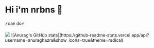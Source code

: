 # Hi i'm nrbns 👋

⚡can do⚡

<img src="http://www.w3.org/2000/svg/HTML5-#E34F26?style=flat-square&logo=html&logoColor=white"/>
![Anurag's GitHub stats](https://github-readme-stats.vercel.app/api?username=anuraghazra&show_icons=true&theme=radical)

<!--
**nrbns357/nrbns357** is a ✨ _special_ ✨ repository because its `README.md` (this file) appears on your GitHub profile.

Here are some ideas to get you started:

- 🔭 I’m currently working on ...
- 🌱 I’m currently learning ...
- 👯 I’m looking to collaborate on ...
- 🤔 I’m looking for help with ...
- 💬 Ask me about ...
- 📫 How to reach me: ...
- 😄 Pronouns: ...
- ⚡ Fun fact: ...
-->
